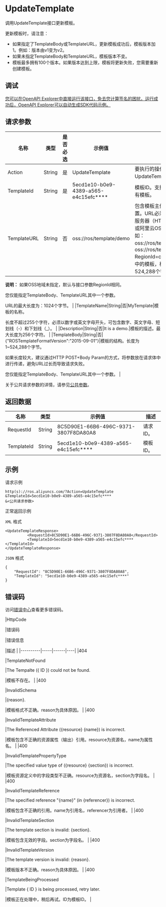# UpdateTemplate

调用UpdateTemplate接口更新模板。

更新模板时，请注意：

-   如果指定了TemplateBody或TemplateURL，更新模板成功后，模板版本加1。例如：版本由v1变为v2。
-   如果未指定TemplateBody和TemplateURL，模板版本不变。
-   模板最多拥有100个版本。如果版本达到上限，模板将更新失败，您需要重新创建模板。

## 调试

[您可以在OpenAPI Explorer中直接运行该接口，免去您计算签名的困扰。运行成功后，OpenAPI Explorer可以自动生成SDK代码示例。](https://api.aliyun.com/#product=ROS&api=UpdateTemplate&type=RPC&version=2019-09-10)

## 请求参数

|名称|类型|是否必选|示例值|描述|
|--|--|----|---|--|
|Action|String|是|UpdateTemplate|要执行的操作，取值：UpdateTemplate。 |
|TemplateId|String|是|5ecd1e10-b0e9-4389-a565-e4c15efc\*\*\*\*|模板ID。支持共享模板和私有模板。 |
|TemplateURL|String|否|oss://ros/template/demo|包含模板主体的文件的位置。URL必须指向位于Web服务器（HTTP或HTTPS）或阿里云OSS存储桶（例如：oss://ros/template/demo、oss://ros/template/demo?RegionId=cn-hangzhou）中的模板，模板最大为524,288个字节。

 **说明：** 如果OSS地域未指定，默认与接口参数RegionId相同。

 您仅能指定TemplateBody、TemplateURL其中一个参数。

 URL的最大长度为：1024个字节。 |
|TemplateName|String|否|MyTemplate|模板的名称。

 长度不超过255个字符，必须以数字或英文字母开头，可包含数字、英文字母、短划线（-）和下划线（\_）。 |
|Description|String|否|It is a demo.|模板的描述。最大长度为256个字符。 |
|TemplateBody|String|否|\{"ROSTemplateFormatVersion":"2015-09-01"\}|模板的结构。长度为1~524,288个字节。

 如果长度较大，建议通过HTTP POST+Body Param的方式，将参数放在请求体中进行传递，避免URL过长而导致请求失败。

 您仅能指定TemplateBody、TemplateURL其中一个参数。 |

关于公共请求参数的详情，请参见[公共参数](~~131957~~)。

## 返回数据

|名称|类型|示例值|描述|
|--|--|---|--|
|RequestId|String|8C5D90E1-66B6-496C-9371-3807F8DA80A8|请求ID。 |
|TemplateId|String|5ecd1e10-b0e9-4389-a565-e4c15efc\*\*\*\*|模板ID。 |

## 示例

请求示例

```
http(s)://ros.aliyuncs.com/?Action=UpdateTemplate
&TemplateId=5ecd1e10-b0e9-4389-a565-e4c15efc****
&<公共请求参数>
```

正常返回示例

`XML` 格式

```
<UpdateTemplateResponse>
		  <RequestId>8C5D90E1-66B6-496C-9371-3807F8DA80A8</RequestId>
		  <TemplateId>5ecd1e10-b0e9-4389-a565-e4c15efc****</TemplateId>
</UpdateTemplateResponse>
```

`JSON` 格式

```
{
    "RequestId": "8C5D90E1-66B6-496C-9371-3807F8DA80A8",
    "TemplateId": "5ecd1e10-b0e9-4389-a565-e4c15efc****"
}
```

## 错误码

访问[错误中心](https://error-center.aliyun.com/status/product/ROS)查看更多错误码。

|HttpCode

|错误码

|错误信息

|描述 |
|----------|-----|------|----|
|404

|TemplateNotFound

|The Tempalte \(\{ ID \}\) could not be found.

|模板不存在。 |
|400

|InvalidSchema

|\{reason\}.

|模板格式不正确。reason为具体原因。 |
|400

|InvalidTemplateAttribute

|The Referenced Attribute \(\{resource\} \{name\}\) is incorrect.

|模板包含不正确的资源属性（输出）引用。resource为资源名，name为属性名。 |
|400

|InvalidTemplatePropertyType

|The specified value type of \(\{resource\} \{section\}\) is incorrect.

|模板资源定义中的字段类型不正确。resource为资源名，section为字段名。 |
|400

|InvalidTemplateReference

|The specified reference "\{name\}" \(in \{referencer\}\) is incorrect.

|模板包含不正确的引用。name为引用名，referencer为引用者。 |
|400

|InvalidTemplateSection

|The template section is invalid: \{section\}.

|模板包含无效的字段。section为字段名。 |
|400

|InvalidTemplateVersion

|The template version is invalid: \{reason\}.

|模板版本不正确。reason为具体原因。 |
|400

|TemplateBeingProcessed

|Template \{ ID \} is being processed, retry later.

|模板正在处理中，稍后再试。ID为模板ID。 |

